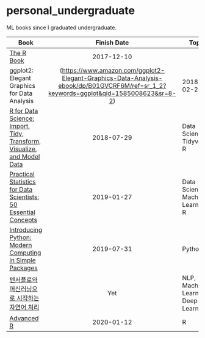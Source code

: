 personal_undergraduate
============================

ML books since I graduated undergraduate.

| Book | Finish Date | Topic 
|----------|:--------------:|-------|
|[The R Book](https://www.amazon.com/R-Book-Michael-J-Crawley/dp/0470973927/ref=sr_1_2?keywords=the+R+book&qid=1585008936&rnid=2941120011&s=books&sr=1-2&swrs=C2685C74B38013F9113D1E3F3DBCBDDF)|2017-12-10|
|ggplot2: Elegant Graphics for Data Analysis|(https://www.amazon.com/ggplot2-Elegant-Graphics-Data-Analysis-ebook/dp/B01GVCRF6M/ref=sr_1_2?keywords=ggplot&qid=1585008623&sr=8-2)|2018-02-28|Data Science, ggplot, R|
|[R for Data Science: Import, Tidy, Transform, Visualize, and Model Data](https://www.amazon.com/Data-Science-Transform-Visualize-Model-ebook/dp/B01NAJAEN5/ref=sr_1_1?crid=1D1IM8LNCVBQ&keywords=r+for+data+science&qid=1585008482&sprefix=R+for+data+%2Caps%2C332&sr=8-1)|2018-07-29|Data Science, Tidyverse, R|
|[Practical Statistics for Data Scientists: 50 Essential Concepts](https://www.amazon.com/Practical-Statistics-Data-Scientists-Essential/dp/1491952962/ref=sr_1_1?crid=I8WEQ6D6DNOB&keywords=practical+statistics+for+data+scientists&qid=1584685678&sprefix=practical+stati%2Caps%2C326&sr=8-1)|2019-01-27|Data Science, Machine Learning, R|
|[Introducing Python: Modern Computing in Simple Packages](https://www.amazon.com/Introducing-Python-Modern-Computing-Packages/dp/1449359361/ref=sr_1_16?keywords=introducing+python&qid=1585009762&sr=8-16)|2019-07-31|Python|
|[텐서플로와 머신러닝으로 시작하는 자연어 처리](https://www.aladin.co.kr/shop/wproduct.aspx?ItemId=180250561)|Yet|NLP, Machine Learning, Deep Learning|
|[Advanced R](https://www.amazon.com/Advanced-Second-Chapman-Hall-CRC-ebook/dp/B07SBHXXD1/ref=sr_1_1?keywords=advanced+r&qid=1585008745&sr=8-1)|2020-01-12|R|
